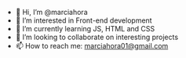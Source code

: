 - 👋 Hi, I’m @marciahora
- 👀 I’m interested in Front-end development
- 🌱 I’m currently learning JS, HTML and CSS
- 💞️ I’m looking to collaborate on interesting projects
- 📫 How to reach me: marciahora01@gmail.com

<!---
marciahora/marciahora is a ✨ special ✨ repository because its `README.md` (this file) appears on your GitHub profile.
You can click the Preview link to take a look at your changes.
--->

